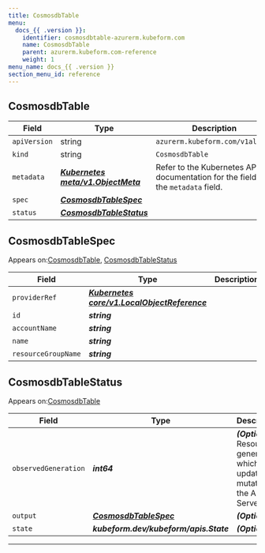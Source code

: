 ```yaml
---
title: CosmosdbTable
menu:
  docs_{{ .version }}:
    identifier: cosmosdbtable-azurerm.kubeform.com
    name: CosmosdbTable
    parent: azurerm.kubeform.com-reference
    weight: 1
menu_name: docs_{{ .version }}
section_menu_id: reference
---
```


## CosmosdbTable
| Field | Type | Description |
| ------ | ----- | ----------- |
| `apiVersion` | string | `azurerm.kubeform.com/v1alpha1` |
|    `kind` | string | `CosmosdbTable` |
| `metadata` | ***[Kubernetes meta/v1.ObjectMeta](https://kubernetes.io/docs/reference/generated/kubernetes-api/v1.13/#objectmeta-v1-meta)***|Refer to the Kubernetes API documentation for the fields of the `metadata` field.|
| `spec` | ***[CosmosdbTableSpec](#cosmosdbtablespec)***||
| `status` | ***[CosmosdbTableStatus](#cosmosdbtablestatus)***||
## CosmosdbTableSpec

Appears on:[CosmosdbTable](#cosmosdbtable), [CosmosdbTableStatus](#cosmosdbtablestatus)

| Field | Type | Description |
| ------ | ----- | ----------- |
| `providerRef` | ***[Kubernetes core/v1.LocalObjectReference](https://kubernetes.io/docs/reference/generated/kubernetes-api/v1.13/#localobjectreference-v1-core)***||
| `id` | ***string***||
| `accountName` | ***string***||
| `name` | ***string***||
| `resourceGroupName` | ***string***||
## CosmosdbTableStatus

Appears on:[CosmosdbTable](#cosmosdbtable)

| Field | Type | Description |
| ------ | ----- | ----------- |
| `observedGeneration` | ***int64***| ***(Optional)*** Resource generation, which is updated on mutation by the API Server.|
| `output` | ***[CosmosdbTableSpec](#cosmosdbtablespec)***| ***(Optional)*** |
| `state` | ***kubeform.dev/kubeform/apis.State***| ***(Optional)*** |
---
